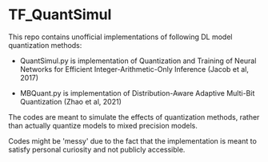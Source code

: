 # TF_QuantSimul
This repo contains unofficial implementations of following DL model quantization methods:

- QuantSimul.py is implementation of Quantization and Training of Neural Networks for Efficient Integer-Arithmetic-Only Inference (Jacob et al, 2017)

- MBQuant.py is implementation of Distribution-Aware Adaptive Multi-Bit Quantization (Zhao et al, 2021)

The codes are meant to simulate the effects of quantization methods, rather than actually quantize models to mixed precision models. 

Codes might be 'messy' due to the fact that the implementation is meant to satisfy personal curiosity and not publicly accessible.
